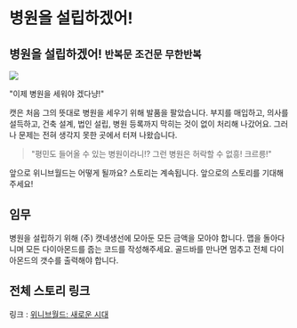 # 병원을 설립하겠어!

## 병원을 설립하겠어! `반복문` `조건문` `무한반복`

![](11.webp)

"이제 병원을 세워야 겠다냥!"

캣은 처음 그의 뜻대로 병원을 세우기 위해 발품을 팔았습니다. 부지를 매입하고, 의사를 설득하고, 건축 설계, 법인 설립, 병원 등록까지 막히는 것이 없이 처리해 나갔어요. 그러나 문제는 전혀 생각지 못한 곳에서 터져 나왔습니다.

> "평민도 들어올 수 있는 병원이라니!? 그런 병원은 허락할 수 없흥! 크르릉!"

앞으로 위니브월드는 어떻게 될까요? 스토리는 계속됩니다. 앞으로의 스토리를 기대해주세요!


## 임무

병원을 설립하기 위해 (주) 캣네생선에 모아둔 모든 금액을 모아야 합니다. 맵을 돌아다니며 모든 다이아몬드를 줍는 코드를 작성해주세요. 골드바를 만나면 멈추고 전체 다이아몬드의 갯수를 출력해야 합니다.


## 전체 스토리 링크

링크 : [위니브월드: 새로운 시대](https://paullabworkspace.notion.site/08e6e80957d94459adeff743cbde9659?pvs=4)